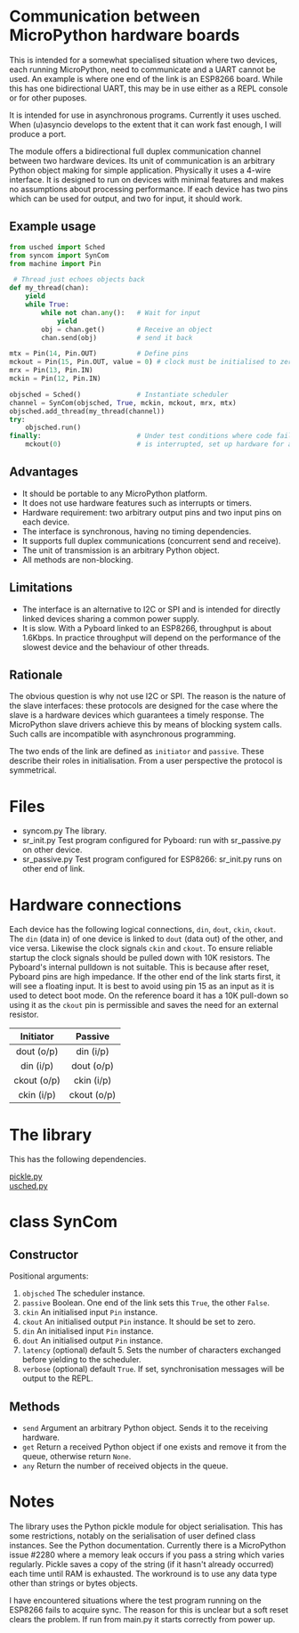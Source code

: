 # Communication between MicroPython hardware boards

This is intended for a somewhat specialised situation where two devices, each running MicroPython,
need to communicate and a UART cannot be used. An example is where one end of the link is an
ESP8266 board. While this has one bidirectional UART, this may be in use either as a REPL console
or for other puposes.

It is intended for use in asynchronous programs. Currently it uses usched. When (u)asyncio develops
to the extent that it can work fast enough, I will produce a port.

The module offers a bidirectional full duplex communication channel between two hardware devices.
Its unit of communication is an arbitrary Python object making for simple application. Physically
it uses a 4-wire interface. It is designed to run on devices with minimal features and makes no
assumptions about processing performance. If each device has two pins which can be used for output,
and two for input, it should work.

## Example usage

```python
from usched import Sched
from syncom import SynCom
from machine import Pin

 # Thread just echoes objects back
def my_thread(chan):
    yield
    while True:
        while not chan.any():   # Wait for input
            yield
        obj = chan.get()        # Receive an object
        chan.send(obj)          # send it back

mtx = Pin(14, Pin.OUT)          # Define pins
mckout = Pin(15, Pin.OUT, value = 0) # clock must be initialised to zero.
mrx = Pin(13, Pin.IN)
mckin = Pin(12, Pin.IN)

objsched = Sched()              # Instantiate scheduler
channel = SynCom(objsched, True, mckin, mckout, mrx, mtx)
objsched.add_thread(my_thread(channel))
try:
    objsched.run()
finally:                        # Under test conditions where code fails or
    mckout(0)                   # is interrupted, set up hardware for a re-run
```

## Advantages

 * It should be portable to any MicroPython platform.
 * It does not use hardware features such as interrupts or timers.
 * Hardware requirement: two arbitrary output pins and two input pins on each device.
 * The interface is synchronous, having no timing dependencies.
 * It supports full duplex communications (concurrent send and receive).
 * The unit of transmission is an arbitrary Python object.
 * All methods are non-blocking.

## Limitations

 * The interface is an alternative to I2C or SPI and is intended for directly linked devices
 sharing a common power supply.
 * It is slow. With a Pyboard linked to an ESP8266, throughput is about 1.6Kbps. In practice
 throughput will depend on the performance of the slowest device and the behaviour of other
 threads.

## Rationale

The obvious question is why not use I2C or SPI. The reason is the nature of the slave interfaces:
these protocols are designed for the case where the slave is a hardware devices which guarantees a
timely response. The MicroPython slave drivers achieve this by means of blocking system calls.
Such calls are incompatible with asynchronous programming.

The two ends of the link are defined as ``initiator`` and ``passive``. These describe their roles
in initialisation. From a user perspective the protocol is symmetrical.

# Files

 * syncom.py The library.
 * sr_init.py Test program configured for Pyboard: run with sr_passive.py on other device.
 * sr_passive.py Test program configured for ESP8266: sr_init.py runs on other end of link.

# Hardware connections

Each device has the following logical connections, ``din``, ``dout``, ``ckin``, ``ckout``. The
``din`` (data in) of one device is linked to ``dout`` (data out) of the other, and vice versa.
Likewise the clock signals ``ckin`` and ``ckout``. To ensure reliable startup the clock signals
should be pulled down with 10K resistors. The Pyboard's internal pulldown is not suitable. This is
because after reset, Pyboard pins are high impedance. If the other end of the link starts first, it
will see a floating input. It is best to avoid using pin 15 as an input as it is used to detect
boot mode. On the reference board it has a 10K pull-down so using it as the ``ckout`` pin is
permissible and saves the need for an external resistor.

| Initiator   | Passive     |
|:-----------:|:-----------:|
| dout  (o/p) | din   (i/p) |
| din   (i/p) | dout  (o/p) |
| ckout (o/p) | ckin  (i/p) |
| ckin  (i/p) | ckout (o/p) |

# The library

This has the following dependencies.

[pickle.py](https://github.com/micropython/micropython-lib/tree/master/pickle)  
[usched.py](https://github.com/peterhinch/Micropython-scheduler.git)

# class SynCom

## Constructor

Positional arguments:

 1. ``objsched`` The scheduler instance.
 2. ``passive`` Boolean. One end of the link sets this ``True``, the other ``False``.
 3. ``ckin`` An initialised input ``Pin`` instance.
 4. ``ckout`` An initialised output ``Pin`` instance. It should be set to zero.
 5. ``din`` An initialised input ``Pin`` instance.
 6. ``dout`` An initialised output ``Pin`` instance.
 7. ``latency`` (optional) default 5. Sets the number of characters exchanged before yielding to
 the scheduler.
 8. ``verbose`` (optional) default ``True``. If set, synchronisation messages will be output to the
 REPL.

## Methods

 * ``send`` Argument an arbitrary Python object. Sends it to the receiving hardware.
 * ``get`` Return a received Python object if one exists and remove it from the queue, otherwise
 return ``None``.
 * ``any`` Return the number of received objects in the queue.

# Notes

The library uses the Python pickle module for object serialisation. This has some restrictions,
notably on the serialisation of user defined class instances. See the Python documentation.
Currently there is a MicroPython issue #2280 where a memory leak occurs if you pass a string
which varies regularly. Pickle saves a copy of the string (if it hasn't already occurred) each time
until RAM is exhausted. The workround is to use any data type other than strings or bytes objects.

I have encountered situations where the test program running on the ESP8266 fails to acquire sync.
The reason for this is unclear but a soft reset clears the problem. If run from main.py it starts
correctly from power up.

